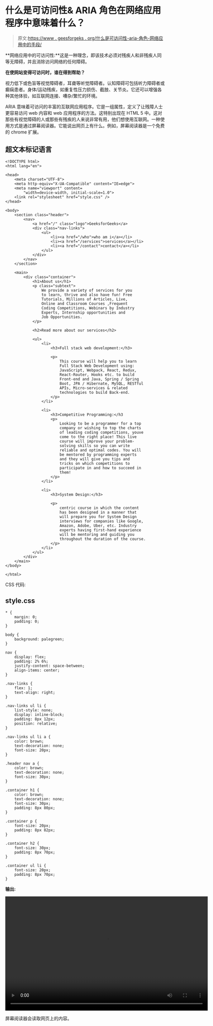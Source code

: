 # 什么是可访问性& ARIA 角色在网络应用程序中意味着什么？

> 原文:[https://www . geesforgeks . org/什么是可访问性-aria-角色-网络应用中的手段/](https://www.geeksforgeeks.org/what-is-accessibility-aria-role-means-in-a-web-application/)

**网络应用中的可访问性:**这是一种理念，即该技术必须对残疾人和非残疾人同等无障碍，并且消除访问网络的任何障碍。

**在使网站变得可访问时，谁在得到帮助？**

视力低下或色盲等视觉障碍者，耳聋等听觉障碍者。认知障碍可包括听力障碍者或癫痫患者。身体/运动残疾，如重复性压力损伤、截肢、关节炎。它还可以增强各种其他体验，如互联网连接、嘈杂/繁忙的环境。

ARIA 意味着可访问的丰富的互联网应用程序。它是一组属性，定义了让残障人士更容易访问 web 内容和 web 应用程序的方法。这特别出现在 HTML 5 中。这对那些有视觉障碍的人或那些有残疾的人来说非常有用，他们想使用互联网。一种使用方式是通过屏幕阅读器。它能说出网页上有什么。例如，屏幕阅读器是一个免费的 chrome 扩展。

## 超文本标记语言

```htmlhtml
<!DOCTYPE html>
<html lang="en">

<head>
    <meta charset="UTF-8">
    <meta http-equiv="X-UA-Compatible" content="IE=edge">
    <meta name="viewport" content=
        "width=device-width, initial-scale=1.0">
    <link rel="stylesheet" href="style.css" />
</head>

<body>
    <section class="header">
        <nav>
            <a href="/" class="logo">GeeksforGeeks</a>
            <div class="nav-links">
                <ul>
                    <li><a href="/who">who am i</a></li>
                    <li><a href="/services">services</a></li>
                    <li><a href="/contact">contact</a></li>
                </ul>
            </div>
        </nav>
    </section>

    <main>
        <div class="container">
            <h1>About us</h1>
            <p class="subtext">
                We provide a variety of services for you 
                to learn, thrive and also have fun! Free 
                Tutorials, Millions of Articles, Live, 
                Online and Classroom Courses ,Frequent 
                Coding Competitions, Webinars by Industry 
                Experts, Internship opportunities and
                Job Opportunities.
            </p>

            <h2>Read more about our services</h2>

            <ul>
                <li>
                    <h3>Full stack web development:</h3>

                    <p>
                        This course will help you to learn 
                        Full Stack Web Development using:
                        JavaScript, Webpack, React, Redux, 
                        React-Router, Hooks etc. to build 
                        Front-end and Java, Spring / Spring 
                        Boot, JPA / Hibernate, MySQL, RESTful 
                        APIs, Micro-services & related 
                        technologies to build Back-end.
                    </p>
                </li>

                <li>
                    <h3>Competitive Programming:</h3 
                    <p>
                        Looking to be a programmer for a top 
                        company or wishing to top the charts 
                        of leading coding competitions, youve 
                        come to the right place! This live 
                        course will improve your problem-
                        solving skills so you can write 
                        reliable and optimal codes. You will 
                        be mentored by programming experts
                        and they will give you tips and 
                        tricks on which competitions to 
                        participate in and how to succeed in 
                        them!
                    </p>
                </li>

                <li>
                    <h3>System Design:</h3>

                    <p>
                        centric course in which the content 
                        has been designed in a manner that 
                        will prepare you for System Design 
                        interviews for companies like Google, 
                        Amazon, Adobe, Uber, etc. Industry 
                        experts having first-hand experience 
                        will be mentoring and guiding you 
                        throughout the duration of the course.
                    </p>
                </li>
            </ul>
        </div>
    </main>
</body>

</html>
```

CSS 代码:

## style.css

```htmlhtml
* {
    margin: 0;
    padding: 0;
}

body {
    background: palegreen;
}

nav {
    display: flex;
    padding: 2% 6%;
    justify-content: space-between;
    align-items: center;
}

.nav-links {
    flex: 1;
    text-align: right;
}

.nav-links ul li {
    list-style: none;
    display: inline-block;
    padding: 8px 12px;
    position: relative;
}

.nav-links ul li a {
    color: brown;
    text-decoration: none;
    font-size: 20px;
}

.header nav a {
    color: brown;
    text-decoration: none;
    font-size: 30px;
}

.container h1 {
    color: brown;
    text-decoration: none;
    font-size: 30px;
    padding: 8px 80px;
}

.container p {
    font-size: 20px;
    padding: 8px 82px;
}

.container h2 {
    font-size: 30px;
    padding: 8px 70px;
}

.container ul li {
    font-size: 20px;
    padding: 8px 70px;
}
```

**输出:**

<video class="wp-video-shortcode" id="video-638579-1" width="640" height="360" preload="metadata" controls=""><source type="video/mp4" src="https://media.geeksforgeeks.org/wp-content/uploads/20210628180058/ARIA.mp4?_=1">[https://media.geeksforgeeks.org/wp-content/uploads/20210628180058/ARIA.mp4](https://media.geeksforgeeks.org/wp-content/uploads/20210628180058/ARIA.mp4)</video>

屏幕阅读器会读取网页上的内容。